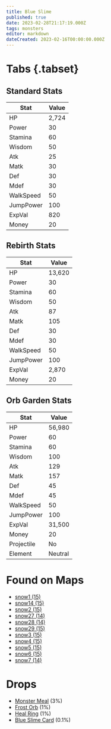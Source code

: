 ```yaml
---
title: Blue Slime
published: true
date: 2023-02-28T21:17:19.000Z
tags: monsters
editor: markdown
dateCreated: 2023-02-16T00:00:00.000Z
---
```


# Tabs {.tabset}

## Standard Stats

|Stat|Value|
|-|-|
|HP|2,724|
|Power|30|
|Stamina|60|
|Wisdom|50|
|Atk|25|
|Matk|30|
|Def|30|
|Mdef|30|
|WalkSpeed|50|
|JumpPower|100|
|ExpVal|820|
|Money|20|
## Rebirth Stats

|Stat|Value|
|-|-|
|HP|13,620|
|Power|30|
|Stamina|60|
|Wisdom|50|
|Atk|87|
|Matk|105|
|Def|30|
|Mdef|30|
|WalkSpeed|50|
|JumpPower|100|
|ExpVal|2,870|
|Money|20|
## Orb Garden Stats

|Stat|Value|
|-|-|
|HP|56,980|
|Power|60|
|Stamina|60|
|Wisdom|100|
|Atk|129|
|Matk|157|
|Def|45|
|Mdef|45|
|WalkSpeed|50|
|JumpPower|100|
|ExpVal|31,500|
|Money|20|
|Projectile|No|
|Element|Neutral|

# Found on Maps
 * [snow1 (15)](/maps/snow1)
 * [snow14 (15)](/maps/snow14)
 * [snow2 (15)](/maps/snow2)
 * [snow27 (14)](/maps/snow27)
 * [snow28 (14)](/maps/snow28)
 * [snow29 (15)](/maps/snow29)
 * [snow3 (15)](/maps/snow3)
 * [snow4 (15)](/maps/snow4)
 * [snow5 (15)](/maps/snow5)
 * [snow6 (15)](/maps/snow6)
 * [snow7 (14)](/maps/snow7)

# Drops
 * [Monster Meal](/items/monster-meal) (3%)
 * [Frost Orb](/items/frost-orb) (1%)
 * [Heal Ring](/items/heal-ring) (1%)
 * [Blue Slime Card](/items/blue-slime-card) (0.1%)
